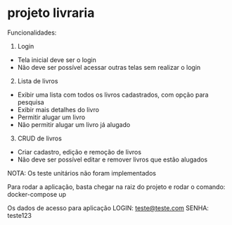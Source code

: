 # projeto livraria

Funcionalidades:
1) Login
- Tela inicial deve ser o login
- Não deve ser possível acessar outras telas sem realizar o login

2) Lista de livros
- Exibir uma lista com todos os livros cadastrados, com opção para pesquisa
- Exibir mais detalhes do livro
- Permitir alugar um livro
- Não permitir alugar um livro já alugado

3) CRUD de livros
- Criar cadastro, edição e remoção de livros
- Não deve ser possível editar e remover livros que estão alugados

NOTA: Os teste unitários não foram implementados

Para rodar a aplicação, basta chegar na raiz do projeto e rodar o comando:
docker-compose up

Os dados de acesso para aplicação
LOGIN: teste@teste.com
SENHA: teste123
